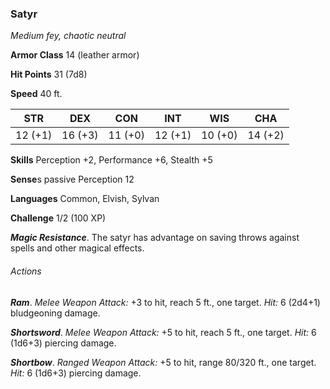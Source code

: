 ### Satyr

*Medium fey, chaotic neutral*

**Armor Class** 14 (leather armor)

**Hit Points** 31 (7d8)

**Speed** 40 ft.

| STR     | DEX     | CON     | INT     | WIS     | CHA     |
|---------|---------|---------|---------|---------|---------|
| 12 (+1) | 16 (+3) | 11 (+0) | 12 (+1) | 10 (+0) | 14 (+2) |

**Skills** Perception +2, Performance +6, Stealth +5

**Sense**s passive Perception 12

**Languages** Common, Elvish, Sylvan

**Challenge** 1/2 (100 XP)

***Magic Resistance***. The satyr has advantage on saving throws against spells and other magical effects.

###### Actions

***Ram***. *Melee Weapon Attack:* +3 to hit, reach 5 ft., one target. *Hit:* 6 (2d4+1) bludgeoning damage.

***Shortsword***. *Melee Weapon Attack:* +5 to hit, reach 5 ft., one target. *Hit:* 6 (1d6+3) piercing damage.

***Shortbow***. *Ranged Weapon Attack:* +5 to hit, range 80/320 ft., one target. *Hit:* 6 (1d6+3) piercing damage.
